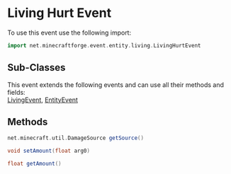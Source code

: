# Living Hurt Event

To use this event use the following import:
```groovy
import net.minecraftforge.event.entity.living.LivingHurtEvent
```

## Sub-Classes
This event extends the following events and can use all their methods and fields: <br>
[LivingEvent](living_event/living_event.md), [EntityEvent](entity_event/entity_event.md)

## Methods
```groovy
net.minecraft.util.DamageSource getSource()
```

```groovy
void setAmount(float arg0)
```

```groovy
float getAmount()
```
